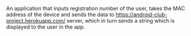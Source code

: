 An application that inputs registration number of the user, takes the MAC address of the device and sends the data to https://android-club-project.herokuapp.com/ server, which in turn sends a string which is displayed to the user in the app.
